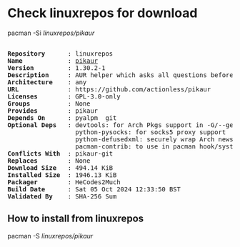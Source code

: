 # Check linuxrepos for download

pacman -Si *linuxrepos/pikaur*

<div class="highlight"><pre class="highlight"><text>
<b>Repository</b>      : linuxrepos
<b>Name</b>            : <a href="../../x86_64/pikaur-1.30.2-1-any.pkg.tar.zst">pikaur</a>
<b>Version</b>         : 1.30.2-1
<b>Description</b>     : AUR helper which asks all questions before installing/building. Inspired by pacaur, yaourt and yay.
<b>Architecture</b>    : any
<b>URL</b>             : https://github.com/actionless/pikaur
<b>Licenses</b>        : GPL-3.0-only
<b>Groups</b>          : None
<b>Provides</b>        : pikaur
<b>Depends On</b>      : pyalpm  git
<b>Optional Deps</b>   : devtools: for Arch Pkgs support in -G/--getpkgbuild operation
                  python-pysocks: for socks5 proxy support
                  python-defusedxml: securely wrap Arch news replies
                  pacman-contrib: to use in pacman hook/systemd timer for cleaning up pikaur cache
<b>Conflicts With</b>  : pikaur-git
<b>Replaces</b>        : None
<b>Download Size</b>   : 494.14 KiB
<b>Installed Size</b>  : 1946.13 KiB
<b>Packager</b>        : HeCodes2Much <wayne6324@gmail.com>
<b>Build Date</b>      : Sat 05 Oct 2024 12:33:50 BST
<b>Validated By</b>    : SHA-256 Sum
</text></pre></div>

## How to install from linuxrepos

pacman -S *linuxrepos/pikaur*
